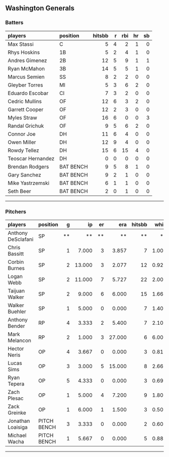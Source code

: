 ## Washington Generals

### Batters

 
|players           |position  | hitsbb|  r| rbi| hr| sb| 
|:-----------------|:---------|------:|--:|---:|--:|--:| 
|Max Stassi        |C         |      5|  4|   2|  1|  0| 
|Rhys Hoskins      |1B        |      5|  2|   4|  1|  0| 
|Andres Gimenez    |2B        |     12|  5|   9|  1|  1| 
|Ryan McMahon      |3B        |     14|  5|   5|  1|  0| 
|Marcus Semien     |SS        |      8|  2|   2|  0|  0| 
|Gleyber Torres    |MI        |      5|  3|   6|  2|  0| 
|Eduardo Escobar   |CI        |      7|  3|   2|  0|  0| 
|Cedric Mullins    |OF        |     12|  6|   3|  2|  0| 
|Garrett Cooper    |OF        |     12|  2|   3|  0|  0| 
|Myles Straw       |OF        |     16|  6|   0|  0|  3| 
|Randal Grichuk    |OF        |      9|  5|   6|  2|  0| 
|Connor Joe        |DH        |     11|  6|   4|  0|  0| 
|Owen Miller       |DH        |     12|  9|   4|  0|  0| 
|Rowdy Tellez      |DH        |     15|  6|  15|  4|  0| 
|Teoscar Hernandez |DH        |      0|  0|   0|  0|  0| 
|Brendan Rodgers   |BAT BENCH |      9|  5|   8|  1|  0| 
|Gary Sanchez      |BAT BENCH |      9|  2|   1|  0|  0| 
|Mike Yastrzemski  |BAT BENCH |      6|  1|   1|  0|  0| 
|Seth Beer         |BAT BENCH |      2|  0|   1|  0|  0| 


* * *

### Pitchers

 
|players            |position    |  g|     ip| er|    era| hitsbb|  whip| so|  w| sv| 
|:------------------|:-----------|--:|------:|--:|------:|------:|-----:|--:|--:|--:| 
|Anthony DeSclafani |SP          | **|     **| **|     **|     **|    **| **| **| **| 
|Chris Bassitt      |SP          |  1|  7.000|  3|  3.857|      7| 1.000|  8|  0|  0| 
|Corbin Burnes      |SP          |  2| 13.000|  3|  2.077|     12| 0.923| 17|  0|  0| 
|Logan Webb         |SP          |  2| 11.000|  7|  5.727|     22| 2.000| 10|  2|  0| 
|Taijuan Walker     |SP          |  2|  9.000|  6|  6.000|     15| 1.667|  3|  0|  0| 
|Walker Buehler     |SP          |  1|  5.000|  0|  0.000|      7| 1.400|  5|  1|  0| 
|Anthony Bender     |RP          |  4|  3.333|  2|  5.400|      7| 2.100|  4|  0|  2| 
|Mark Melancon      |RP          |  2|  1.000|  3| 27.000|      6| 6.000|  1|  0|  1| 
|Hector Neris       |OP          |  4|  3.667|  0|  0.000|      3| 0.818|  5|  0|  0| 
|Lucas Sims         |OP          |  3|  3.000|  5| 15.000|      8| 2.667|  4|  1|  0| 
|Ryan Tepera        |OP          |  5|  4.333|  0|  0.000|      3| 0.692|  1|  1|  1| 
|Zach Plesac        |OP          |  1|  5.000|  4|  7.200|      9| 1.800|  4|  0|  0| 
|Zack Greinke       |OP          |  1|  6.000|  1|  1.500|      3| 0.500|  1|  0|  0| 
|Jonathan Loaisiga  |PITCH BENCH |  3|  3.333|  0|  0.000|      2| 0.600|  4|  0|  0| 
|Michael Wacha      |PITCH BENCH |  1|  5.667|  0|  0.000|      5| 0.882|  2|  1|  0| 


* * *


